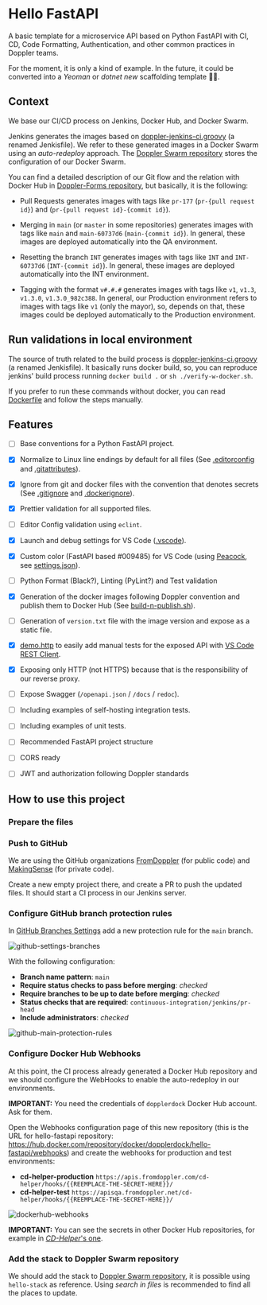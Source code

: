 # Hello FastAPI

A basic template for a microservice API based on Python FastAPI with CI, CD, Code Formatting, Authentication, and other common practices in Doppler teams.

<!-- TODO: replace "_Yeoman_ or _dotnet new_ scaffolding template" for python equivalent -->

For the moment, it is only a kind of example. In the future, it could be converted into a _Yeoman_ or _dotnet new_ scaffolding template 🤷‍♂️.

## Context

We base our CI/CD process on Jenkins, Docker Hub, and Docker Swarm.

Jenkins generates the images based on [doppler-jenkins-ci.groovy](./doppler-jenkins-ci.groovy) (a renamed Jenkisfile). We refer to these generated images in a Docker Swarm using an _auto-redeploy_ approach. The [Doppler Swarm repository](https://github.com/MakingSense/doppler-swarm) stores the configuration of our Docker Swarm.

You can find a detailed description of our Git flow and the relation with Docker Hub in [Doppler-Forms repository](https://github.com/MakingSense/doppler-forms/blob/master/README.md#continuous-deployment-to-test-and-production-environments), but basically, it is the following:

-   Pull Requests generates images with tags like `pr-177` (`pr-{pull request id}`) and (`pr-{pull request id}-{commit id}`).

-   Merging in `main` (or `master` in some repositories) generates images with tags like `main` and `main-60737d6` (`main-{commit id}`). In general, these images are deployed automatically into the QA environment.

-   Resetting the branch `INT` generates images with tags like `INT` and `INT-60737d6` (`INT-{commit id}`). In general, these images are deployed automatically into the INT environment.

-   Tagging with the format `v#.#.#` generates images with tags like `v1`, `v1.3`, `v1.3.0`, `v1.3.0_982c388`. In general, our Production environment refers to images with tags like `v1` (only the mayor), so, depends on that, these images could be deployed automatically to the Production environment.

## Run validations in local environment

The source of truth related to the build process is [doppler-jenkins-ci.groovy](./doppler-jenkins-ci.groovy) (a renamed Jenkisfile). It basically runs docker build, so, you can reproduce jenkins' build process running `docker build .` or `sh ./verify-w-docker.sh`.

If you prefer to run these commands without docker, you can read [Dockerfile](./Dockerfile) and follow the steps manually.

## Features

-   [ ] Base conventions for a Python FastAPI project.

-   [x] Normalize to Linux line endings by default for all files (See [.editorconfig](./.editorconfig) and [.gitattributes](./.gitattributes)).

-   [x] Ignore from git and docker files with the convention that denotes secrets (See [.gitignore](./.gitignore) and [.dockerignore](./.dockerignore)).

-   [x] Prettier validation for all supported files.

-   [ ] Editor Config validation using `eclint`.

-   [x] Launch and debug settings for VS Code ([.vscode](./.vscode)).

-   [x] Custom color (FastAPI based #009485) for VS Code (using [Peacock](https://marketplace.visualstudio.com/items?itemName=johnpapa.vscode-peacock&wt.mc_id=vscodepeacock-github-jopapa), see [settings.json](./.vscode/settings.json)).

-   [ ] Python Format (Black?), Linting (PyLint?) and Test validation

-   [x] Generation of the docker images following Doppler convention and publish them to Docker Hub (See [build-n-publish.sh](./build-n-publish.sh)).

-   [ ] Generation of `version.txt` file with the image version and expose as a static file.

-   [x] [demo.http](./demo.http) to easily add manual tests for the exposed API with [VS Code REST Client](https://marketplace.visualstudio.com/items?itemName=humao.rest-client).

-   [x] Exposing only HTTP (not HTTPS) because that is the responsibility of our reverse proxy.

-   [ ] Expose Swagger (`/openapi.json` / `/docs` / `redoc`).

-   [ ] Including examples of self-hosting integration tests.

-   [ ] Including examples of unit tests.

-   [ ] Recommended FastAPI project structure

-   [ ] CORS ready

-   [ ] JWT and authorization following Doppler standards

## How to use this project

### Prepare the files

<!-- TODO: Complete it -->

### Push to GitHub

We are using the GitHub organizations [FromDoppler](https://github.com/FromDoppler) (for public code) and [MakingSense](https://github.com/MakingSense) (for private code).

Create a new empty project there, and create a PR to push the updated files. It should start a CI process in our Jenkins server.

### Configure GitHub branch protection rules

In [GitHub Branches Settings](https://github.com/FromDoppler/hello-fastapi/settings/branches) add a new protection rule for the `main` branch.

![github-settings-branches](./docs/github-settings-branches.png)

With the following configuration:

-   **Branch name pattern**: `main`
-   **Require status checks to pass before merging**: _checked_
-   **Require branches to be up to date before merging**: _checked_
-   **Status checks that are required**: `continuous-integration/jenkins/pr-head`
-   **Include administrators**: _checked_

![github-main-protection-rules](./docs/github-main-protection-rules.png)

### Configure Docker Hub Webhooks

At this point, the CI process already generated a Docker Hub repository and we should configure the WebHooks to enable the auto-redeploy in our environments.

**IMPORTANT:** You need the credentials of `dopplerdock` Docker Hub account. Ask for them.

Open the Webhooks configuration page of this new repository (this is the URL for hello-fastapi repository: <https://hub.docker.com/repository/docker/dopplerdock/hello-fastapi/webhooks>) and create the webhooks for production and test environments:

-   **cd-helper-production** `https://apis.fromdoppler.com/cd-helper/hooks/{{REEMPLACE-THE-SECRET-HERE}}/`
-   **cd-helper-test** `https://apisqa.fromdoppler.net/cd-helper/hooks/{{REEMPLACE-THE-SECRET-HERE}}/`

![dockerhub-webhooks](./docs/dockerhub-webhooks.png)

**IMPORTANT:** You can see the secrets in other Docker Hub repositories, for example in [_CD-Helper_'s one](https://hub.docker.com/repository/docker/dopplerdock/doppler-cd-helper/webhooks).

### Add the stack to Doppler Swarm repository

We should add the stack to [Doppler Swarm repository](https://github.com/MakingSense/doppler-swarm), it is possible using `hello-stack` as reference. Using _search in files_ is recommended to find all the places to update.
